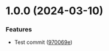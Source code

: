 # 1.0.0 (2024-03-10)


### Features

* Test commit ([970069e](https://github.com/BondarenkoAlex/semantic-release-github-actions-simple-example/commit/970069ede459f87911bef588166f79fb7d707c91))
